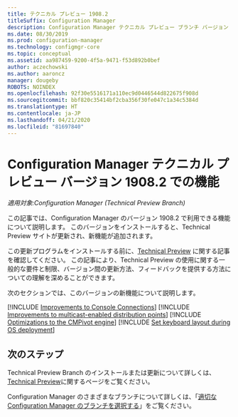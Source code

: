 ```yaml
---
title: テクニカル プレビュー 1908.2
titleSuffix: Configuration Manager
description: Configuration Manager テクニカル プレビュー ブランチ バージョン 1908.2 で利用できる新しい機能について説明します。
ms.date: 08/30/2019
ms.prod: configuration-manager
ms.technology: configmgr-core
ms.topic: conceptual
ms.assetid: aa987459-9200-4f5a-9471-f53d892b0bef
author: aczechowski
ms.author: aaroncz
manager: dougeby
ROBOTS: NOINDEX
ms.openlocfilehash: 92f30e5516171a110ec9d0446544d822675f908d
ms.sourcegitcommit: bbf820c35414bf2cba356f30fe047c1a34c5384d
ms.translationtype: HT
ms.contentlocale: ja-JP
ms.lasthandoff: 04/21/2020
ms.locfileid: "81697840"
---
```

# <a name="features-in-configuration-manager-technical-preview-version-19082"></a>Configuration Manager テクニカル プレビュー バージョン 1908.2 での機能

*適用対象:Configuration Manager (Technical Preview Branch)*

この記事では、Configuration Manager のバージョン 1908.2 で利用できる機能について説明します。 このバージョンをインストールすると、Technical Preview サイトが更新され、新機能が追加されます。

この更新プログラムをインストールする前に、[Technical Preview](../technical-preview.md) に関する記事を確認してください。 この記事により、Technical Preview の使用に関する一般的な要件と制限、バージョン間の更新方法、フィードバックを提供する方法についての理解を深めることができます。

次のセクションでは、このバージョンの新機能について説明します。

<!-- [!INCLUDE [Example feature name](includes/1903/1234567.md)] -->

[!INCLUDE [Improvements to Console Connections](includes/1908-2/4923997.md)]
[!INCLUDE [Improvements to multicast-enabled distribution points](includes/1908-2/3785535.md)]
[!INCLUDE [Optimizations to the CMPivot engine](includes/1908-2/3197353.md)]
[!INCLUDE [Set keyboard layout during OS deployment](includes/1908-2/5138936.md)]


<!-- ## Known issues -->

<!-- [!INCLUDE [Client health dashboard](includes/1903/known-issue-health.md)] -->

## <a name="next-steps"></a>次のステップ

Technical Preview Branch のインストールまたは更新について詳しくは、[Technical Preview](../technical-preview.md)に関するページをご覧ください。

Configuration Manager のさまざまなブランチについて詳しくは、「[適切な Configuration Manager のブランチを選択する](../../understand/which-branch-should-i-use.md)」をご覧ください。
